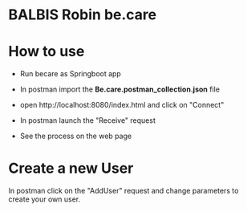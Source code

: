 # BALBIS Robin be.care
# How to use

- Run becare as Springboot app 

- In postman import the **Be.care.postman_collection.json** file 

- open http://localhost:8080/index.html and click on "Connect"

- In postman launch the "Receive" request 
- See the process on the web page

# Create a new User

In postman click on the "AddUser" request and change parameters to create your own user.
